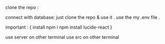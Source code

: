 clone the repo :

connect with database:
just clone the repo & use it .
use the my .env file .

important :
{
install npm i 
npm install lucide-react
}

use server on other terminal 
use src on other terminal 
